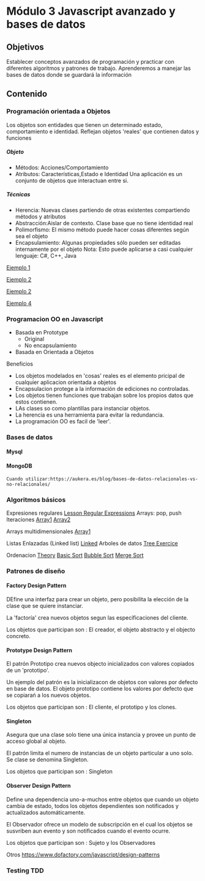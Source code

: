 # Módulo 3 Javascript avanzado y bases de datos

## Objetivos

Establecer conceptos avanzados de programación y practicar con diferentes algoritmos y patrones de trabajo. Aprenderemos a manejar las bases de datos donde se guardará la información

## Contenido

### Programación orientada a Objetos
Los objetos son entidades que tienen un determinado estado, comportamiento e identidad.
Reflejan objetos 'reales' que contienen datos y funciones

##### Objeto
* Métodos: Acciones/Comportamiento
* Atributos: Características,Estado e Identidad
Una aplicación es un conjunto de objetos que interactuan entre si.

##### Técnicas
* Herencia: Nuevas clases partiendo de otras existentes compartiendo métodos y atributos
* Abstracción:Aislar de contexto. Clase base que no tiene identidad real
* Polimorfismo: El mismo método puede hacer cosas diferentes según sea el objeto	
* Encapsulamiento: Algunas propiedades sólo pueden ser editadas internamente por el objeto
Nota: Esto puede aplicarse a casi cualquier lenguaje: C#, C++, Java

[Ejemplo 1](OOJavascript/ejemplo1.md)

[Ejemplo 2](OOJavascript/ejemplo2.md)

[Ejemplo 2](OOJavascript/ejemplo3.md)

[Ejemplo 4](OOJavascript/ejemplo4.js)

### Programacion OO en Javascript
 
 * Basada en Prototype 
	* Original
	* No encapsulamiento
 * Basada en Orientada a Objetos


Beneficios 

* Los objetos modelados en 'cosas' reales es el elemento pricipal de cualquier aplicacion orientada a objetos
* Encapsulacion protege a la información de ediciones no controladas.
* Los objetos tienen funciones que trabajan sobre los propios datos que estos contienen.
* LAs clases so como plantillas para instanciar objetos.
* La herencia es una herramienta para evitar la redundancia.
* La programación OO es facil de 'leer'.

### Bases de datos
#### Mysql
#### MongoDB
	
	Cuando utilizar:https://aukera.es/blog/bases-de-datos-relacionales-vs-no-relacionales/

### Algoritmos básicos

Expresiones regulares 
[Lesson Regular Expressions](Algorithms\regularExpresion.md)
Arrays: pop, push Iteraciones
[Array1](Algorithms\array.example.js)
[Array2](Algorithms\array.exercises.js)

Arrays multidimensionales
[Array1](Algorithms\arraymulti.exercise1.js)

Listas Enlazadas (Linked list)
[Linked](Algorithms\linked.exercise1.js)
Arboles de datos
[Tree Exercice](Algorithms\tree.exercise1.js)


Ordenacion 
[Theory](https://en.wikipedia.org/wiki/Sorting_algorithm)
[Basic Sort](Algorithms\sorting.basic.js)
[Bubble Sort](Algorithms\sorting.bubble.js)
[Merge Sort](Algorithms\sorting.merge.js)

### Patrones de diseño
#### Factory Design Pattern
DEfine una interfaz para crear un objeto, pero posibilita la elección de la clase que se quiere instanciar.

La 'factoría' crea nuevos objetos segun las especificaciones del cliente. 

Los objetos que participan son : El creador, el objeto abstracto y el objecto concreto.

#### Prototype Design Pattern
El patrón Prototipo crea nuevos objecto inicializados con valores copiados de un 'prototipo'.

Un ejemplo del patrón es la inicializacon de objetos con valores por defecto en base de datos. El objeto prototipo contiene los valores por defecto que se copiarań a los nuevos objetos.

Los objetos que participan son : El cliente, el prototipo y los clones.

#### Singleton
Asegura que una clase solo tiene una única instancia y provee un punto de acceso global al objeto.

El patrón limita el numero de instancias de un objeto particular a uno solo. Se clase se denomina Singleton.

Los objetos que participan son : Singleton 
#### Observer Design Pattern
Define una dependencia uno-a-muchos entre objetos que cuando un objeto cambia de estado, todos los objetos dependientes son notificados y actualizados automáticamente.

El Observador ofrece un modelo de subscripción en el cual los objetos se susvriben aun evento y son notificados cuando el evento ocurre.

Los objetos que participan son : Sujeto y los Observadores

Otros
https://www.dofactory.com/javascript/design-patterns

### Testing TDD

